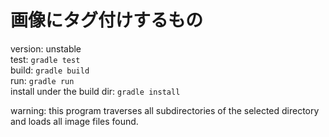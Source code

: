 # 画像にタグ付けするもの

version: unstable  
test:  `gradle test`  
build: `gradle build`  
run:   `gradle run`  
install under the build dir: `gradle install`  

warning: this program traverses all subdirectories of the selected directory and loads all image files found.


